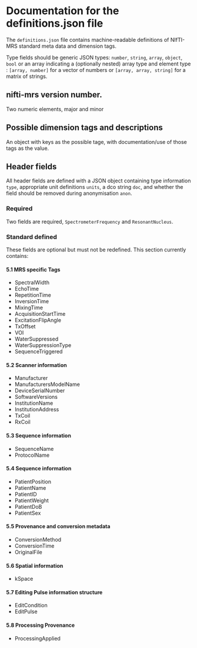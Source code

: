 # Documentation for the definitions.json file

The `definitions.json` file contains machine-readable definitions of NIfTI-MRS standard meta data and dimension tags.

Type fields should be generic JSON types: `number`, `string`, `array`, `object`, `bool`
or an array indicating a (optionally nested) array type and element type : `[array, number]` for a vector of numbers or `[array, array, string]` for a matrix of strings.

## nifti-mrs version number.
Two numeric elements, major and minor

## Possible dimension tags and descriptions
An object with keys as the possible tage, with documentation/use of those tags as the value.

## Header fields
All header fields are defined with a JSON object containing type information `type`, appropriate unit definitions `units`, a dco string `doc`, and whether the field should be removed during anonymisation `anon`.

### Required
Two fields are required, `SpectrometerFrequency` and `ResonantNucleus`.

### Standard defined
These fields are optional but must not be redefined.
This section currently contains:
#### 5.1 MRS specific Tags
- SpectralWidth
- EchoTime
- RepetitionTime
- InversionTime
- MixingTime
- AcquisitionStartTime
- ExcitationFlipAngle
- TxOffset
- VOI
- WaterSuppressed
- WaterSuppressionType
- SequenceTriggered
#### 5.2 Scanner information
- Manufacturer
- ManufacturersModelName
- DeviceSerialNumber
- SoftwareVersions
- InstitutionName
- InstitutionAddress
- TxCoil
- RxCoil
#### 5.3 Sequence information
- SequenceName
- ProtocolName
#### 5.4 Sequence information
- PatientPosition
- PatientName
- PatientID
- PatientWeight
- PatientDoB
- PatientSex
#### 5.5 Provenance and conversion metadata
- ConversionMethod
- ConversionTime
- OriginalFile
#### 5.6 Spatial information
- kSpace
#### 5.7 Editing Pulse information structure
- EditCondition
- EditPulse
#### 5.8 Processing Provenance
- ProcessingApplied
